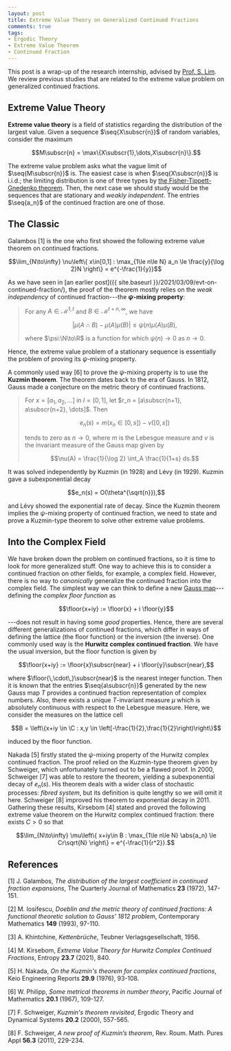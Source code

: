 ```yaml
---
layout: post
title: Extreme Value Theory on Generalized Continued Fractions
comments: true
tags: 
- Ergodic Theory
- Extreme Value Theorem
- Continued Fraction
---
```


This post is a wrap-up of the research internship, advised by [Prof. S. Lim](http://www.math.snu.ac.kr/~lim/). We review previous studies that are related to the extreme value problem on generalized continued fractions.


## Extreme Value Theory
**Extreme value theory** is a field of statistics regarding the distribution of the largest value. Given a sequence $\seq{X\subscr{n}}$ of random variables, consider the maximum

$$M\subscr{n} = \max\{X\subscr{1},\dots,X\subscr{n}\}.$$

The extreme value problem asks what the vague limit of $\seq{M\subscr{n}}$ is. The easiest case is when $\seq{X\subscr{n}}$ is i.i.d.; the limiting distribution is one of three types by [the Fisher-Tippett-Gnedenko theorem](https://en.wikipedia.org/wiki/Fisher%E2%80%93Tippett%E2%80%93Gnedenko_theorem). Then, the next case we should study would be the sequences that are stationary and *weakly independent*. The entries $\seq{a_n}$ of the continued fraction are one of those.


## The Classic
Galambos [1] is the one who first showed the following extreme value theorem on continued fractions.

$$\lim_{N\to\infty} \nu\left\{ x\in[0,1] : \max_{1\le n\le N} a_n \le \frac{y}{\log 2}N \right\} = e^{-\frac{1}{y}}$$

As we have seen in [an earlier post]({{ site.baseurl }}/2021/03/09/evt-on-continued-fraction/), the proof of the theorem mostly relies on the *weak independency* of continued fraction---the **$\psi$-mixing property**:

> For any $A\in\mathcal{M}^{1,t}$ and $B\in\mathcal{M}^{t+n,\infty}$, we have
> 
> $$\left\lvert \mu(A\cap B) - \mu(A)\mu(B) \right\rvert \le \psi(n)\mu(A)\mu(B),$$
> 
> where $\psi:\N\to\R$ is a function for which $\psi(n)\to0$ as $n\to0$.

Hence, the extreme value problem of a stationary sequence is essentially the problem of proving its $\psi$-mixing property.

A commonly used way [6] to prove the $\psi$-mixing property is to use the **Kuzmin theorem**. The theorem dates back to the era of Gauss. In 1812, Gauss made a conjecture on the metric theory of continued fractions.

> For $x = [a_1, a_2, \dots]$ in $I = [0,1]$, let $r_n = [a\subscr{n+1}, a\subscr{n+2}, \dots]$. Then
> 
> $$e_n(s) = m(x_n \in [0,s]) - \nu([0,s])$$
> 
> tends to zero as $n\to0$, where $m$ is the Lebesgue measure and $\nu$ is the invariant measure of the Gauss map given by 
> 
> $$\nu(A) = \frac{1}{\log 2} \int_A \frac{1}{1+s} ds.$$

It was solved independently by Kuzmin (in 1928) and Lévy (in 1929). Kuzmin gave a subexponential decay

$$e_n(s) = O(\theta^{\sqrt{n}}),$$

and Lévy showed the exponential rate of decay. Since the Kuzmin theorem implies the $\psi$-mixing property of continued fraction, we need to state and prove a Kuzmin-type theorem to solve other extreme value problems.


## Into the Complex Field
We have broken down the problem on continued fractions, so it is time to look for more generalized stuff. One way to achieve this is to consider a continued fraction on other fields, for example, a complex field. However, there is no way to *canonically* generalize the continued fraction into the complex field. The simplest way we can think to define a new [Gauss map](https://en.wikipedia.org/wiki/Gauss%E2%80%93Kuzmin%E2%80%93Wirsing_operator#The_Gauss_map)---defining the *complex floor function* as

$$\floor{x+iy} := \floor{x} + i \floor{y}$$

---does not result in having some *good* properties. Hence, there are several different generalizations of continued fractions, which differ in ways of defining the lattice (the floor function) or the inversion (the inverse). One commonly used way is the **Hurwitz complex continued fraction**. We have the usual inversion, but the floor function is given by 

$$\floor{x+iy} := \floor{x}\subscr{near} + i \floor{y}\subscr{near},$$

where $\floor{\,\cdot\,}\subscr{near}$ is the nearest integer function. Then it is known that the entries $\seq{a\subscr{n}}$ generated by the new Gauss map $T$ provides a continued fraction representation of complex numbers. Also, there exists a unique $T$-invariant measure $\mu$ which is absolutely continuous with respect to the Lebesgue measure. Here, we consider the measures on the lattice cell

$$B = \left\{x+iy \in \C : x,y \in \left[-\frac{1}{2},\frac{1}{2}\right)\right\}$$

induced by the floor function.

Nakada [5] firstly stated the $\psi$-mixing property of the Hurwitz complex continued fraction. The proof relied on the Kuzmin-type theorem given by Schweiger, which unfortunately turned out to be a flawed proof. In 2000, Schweiger [7] was able to restore the theorem, yielding a subexponential decay of $e_n(s)$. His theorem deals with a wider class of stochastic processes: *fibred system*, but its definition is quite lengthy so we will omit it here. Schweiger [8] improved his theorem to exponential decay in 2011. Gathering these results, Kirsebom [4] stated and proved the following extreme value theorem on the Hurwitz complex continued fraction: there exists $C>0$ so that 

$$\lim_{N\to\infty} \mu\left\{ x+iy\in B : \max_{1\le n\le N} \abs{a_n} \le Cr\sqrt{N} \right\} = e^{-\frac{1}{r^2}}.$$



## References
[1] J. Galambos, *The distribution of the largest coefficient in continued fraction expansions*, The Quarterly Journal of Mathematics **23** (1972), 147-151.

[2] M. Iosifescu, *Doeblin and the metric theory of continued fractions: A functional theoretic solution to Gauss' 1812 problem*, Contemporary Mathematics **149** (1993), 97-110.

[3] A. Khintchine, *Kettenbrüche*, Teubner Verlagsgesellschaft, 1956.

[4] M. Kirsebom, *Extreme Value Theory for Hurwitz Complex Continued Fractions*, Entropy **23.7** (2021), 840.

[5] H. Nakada, *On the Kuzmin's theorem for complex continued fractions*, Keio Engineering Reports **29.9** (1976), 93-108.

[6] W. Philipp, *Some metrical theorems in number theory*, Pacific Journal of Mathematics **20.1** (1967), 109-127.

[7] F. Schweiger, *Kuzmin's theorem revisited*, Ergodic Theory and Dynamical Systems **20.2** (2000), 557-565.

[8] F. Schweiger, *A new proof of Kuzmin’s theorem*, Rev. Roum. Math. Pures Appl **56.3** (2011), 229-234.